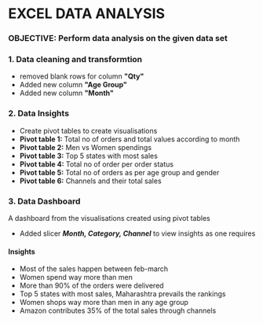 # EXCEL DATA ANALYSIS

### OBJECTIVE: Perform data analysis on the given data set
### 1. Data cleaning and transformtion
* removed blank rows for column **"Qty"**
* Added new column **"Age Group"**
* Added new column **"Month"**

### 2. Data Insights
* Create pivot tables to create visualisations
* **Pivot table 1:** Total no of orders and total values according to month
* **Pivot table 2:** Men vs Women spendings
* **Pivot table 3:** Top 5 states with most sales
* **Pivot table 4:** Total no of order per order status
* **Pivot table 5:** Total no of orders as per age group and gender
* **Pivot table 6:** Channels and their total sales

### 3. Data Dashboard
A dashboard from the visualisations created using pivot tables
* Added slicer **_Month, Category, Channel_** to view insights as one requires
#### Insights
* Most of the sales happen between feb-march
* Women spend way more than men
* More than 90% of the orders were delivered
* Top 5 states with most sales, Maharashtra prevails the rankings
* Women shops way more than men in any age group
* Amazon contributes 35% of the total sales through channels

  
